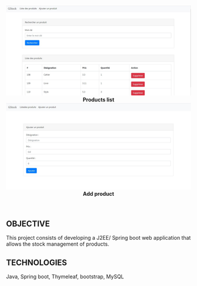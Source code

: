 <p align="center"> 
    <img src="1.jpg" alt="Products list page"><br>
    <b>Products list</b>
    <br>
       <img src="2.jpg" alt="Add product page" mobile app"><br>
    <b>Add product</b>
    <br>
 </p>
<br>


## OBJECTIVE
This project consists of developing a J2EE/ Spring boot web application that allows the stock management of products.

## TECHNOLOGIES

Java, Spring boot, Thymeleaf, bootstrap, MySQL